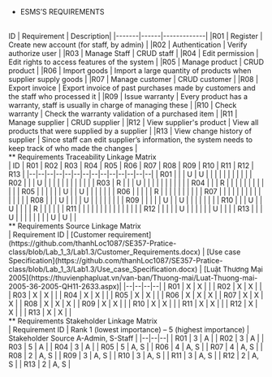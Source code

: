 * ESMS’S REQUIREMENTS

<br/>
ID | Requirement | Description|
|-------|------|-------------|
|R01 | Register | Create new account (for staff, by admin) |
|R02 | Authentication |	Verify authorize user |
|R03 | Manage Staff |	CRUD staff |
|R04 | Edit permission |	Edit rights to access features of the system |
|R05 | Manage product |	CRUD product |
|R06 | Import goods |	Import a large quantity of products when supplier supply goods |
|R07 | Manage customer |	CRUD customer |
|R08 | Export invoice |	Export invoice of past purchases made by customers and the staff who processed it |
|R09 | Issue warranty |	Every product has a warranty, staff is usually in charge of managing these |
|R10 | Check warranty |	Check the warranty validation of a purchased item |
|R11 | Manage supplier |	CRUD supplier |
|R12 | View supplier's product |	View all products that were supplied by a supplier |
|R13 | View change history of supplier |	Since staff can edit supplier’s information, the system needs to keep track of who made the changes |

<br/>
** Requirements Traceability Linkage Matrix
<br/>
| ID | R01 | R02 |	R03	| R04 |	R05 | R06 |	R07 | R08 |	R09 | R10 |	R11 | R12 | R13 |
|--|--|--|--|--|--|--|--|--|--|--|--|--|--|
| R01 |  |  | U | U |  |  |  |  |  |  |  |  |  |
| R02 |  |  | U |  |  |  |  |  |  |  |  |  |  |
| R03 | R |  |  | U |  |  |  |  |  |  |  |  |  |
| R04 |  |  | R |  |  |  |  |  |  |  |  |  |  |
| R05 |  |  |  |  |  | U |  | U |  |  |  |  |  |
| R06 |  |  |  |  | R |  |  |  |  |  |  |  |  |
| R07 |  |  |  |  |  |  |  |  |  |  |  |  |  |
| R08 |  |  | U |  |  |  | U |  |  |  |  |  |  |
| R09 |  |  |  |  | U |  | U |  |  |  |  |  |  |
| R10 |  |  | U |  | U |  |  |  | R |  |  |  |  |
| R11 |  |  |  |  |  |  |  |  |  |  |  |  |  |
| R12 |  |  |  |  | U |  |  |  |  |  | U |  |  |
| R13 |  |  | U |  |  |  |  |  |  |  | U | U |  |

<br/>
** Requirements Source Linkage Matrix
<br/>
| Requirement ID |	[Customer requirement](https://github.com/thanhLoc1087/SE357-Pratice-class/blob/Lab_1_3/Lab1.3/Customer_Requirements.docx)	| [Use case Specification](https://github.com/thanhLoc1087/SE357-Pratice-class/blob/Lab_1_3/Lab1.3/Use_case_Specification.docx) |	[Luật Thương Mại 2005](https://thuvienphapluat.vn/van-ban/Thuong-mai/Luat-Thuong-mai-2005-36-2005-QH11-2633.aspx)|
|--|--|--|--|
| R01 |	X |	X |	 |
| R02 |	X |	X |	 |
| R03 |	X |	X |	 |
| R04 |	X |	X |	 |
| R05 |	X |	X |	 |
| R06 |	X |	X |	X |
| R07 |	X |	X |	X |
| R08 |	X |	X |	X |
| R09 |	X |	X |	 |
| R10 |	X |	X |	 |
| R11 |	X |	X |	 |
| R12 |	X |	X |	 |
| R13 |	X |	X |	 |


<br/>
** Requirements Stakeholder Linkage Matrix
<br/>
| Requirement ID |	Rank 1 (lowest importance) – 5 (highest importance)	| Stakeholder Source A-Admin, S-Staff |
|--|--|--|
| R01 |	3 |	A |
| R02 |	3 |	A |
| R03 |	5 |	A |
| R04 |	3 |	A |
| R05 |	5 |	A, S |
| R06 |	4 |	A, S |
| R07 |	4 |	A, S |
| R08 |	2 |	A, S |
| R09 |	3 |	A, S |
| R10 |	3 |	A, S |
| R11 |	3 |	A, S |
| R12 |	2 |	A, S |
| R13 |	2 |	A, S |

